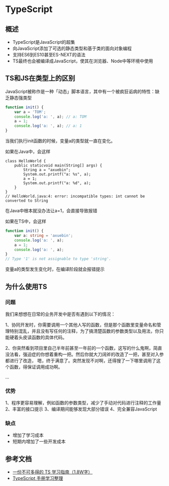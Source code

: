 # TypeScript
## 概述
* TypeScript是JavaScript的超集
* 向JavaScript添加了可选的静态类型和基于类的面向对象编程
* 支持ES6到ES10甚至ES-NEXT的语法
* TS最终也会被编译成JavaScript，使其在浏览器、Node中等环境中使用

## TS和JS在类型上的区别
JavaScript被称作是一种「动态」脚本语言，其中有一个被疯狂诟病的特性：缺乏静态强类型

```js
function init() {
    var a = 'TOM';
    console.log('a: ', a); // a: TOM
    a = 1;
    console.log('a: ', a); // a: 1
}

```
当我们执行init函数的时候，变量a的类型就一直在变化。

如果在Java中，会这样
```
class HelloWorld {
    public staticvoid main(String[] args) {
        String a = "axuebin";
        System.out.printf("a: %s", a);
        a = 1;
        System.out.printf("a: %d", a);
    }
}
// HelloWorld.java:4: error: incompatible types: int cannot be converted to String
```
在Java中根本就没办法让a=1，会直接导致报错

如果在TS中，会这样

```typescript
function init() {
    var a: string = 'axuebin';
    console.log('a: ', a);
    a = 1;
    console.log('a: ', a);
}
// Type '1' is not assignable to type 'string'.
```
变量a的类型发生变化时，在编译阶段就会报错提示

## 为什么使用TS
### 问题
我们来想想在日常的业务开发中是否有遇到以下的情况：

1、协同开发时，你需要调用一个其他人写的函数，但是那个函数里变量命名和管理特别混乱，并且没有写任何的注释，为了搞清楚函数的参数类型以及用法，你只能硬着头皮读函数的具体代码。

2、你突然看到项目里自己半年前甚至一年前的一个函数，这写的什么鬼啊，简直没法看，强迫症的你想着重构一把。然后你就大刀阔斧的改造了一把，甚至对入参都进行了改造，
嗯，终于满意了。突然发现不对啊，还得搜了一下哪里调用了这个函数，得保证调用成功啊。

...

### 优势
1、程序更容易理解，例如函数的参数类型，减少了手动对代码进行注释的工作量
2、丰富的接口提示
3、编译期间能够发现大部分错误
4、完全兼容JavaScript

### 缺点
* 增加了学习成本
* 短期内增加了一些开发成本

## 参考文档

* [一份不可多得的 TS 学习指南（1.8W字）](https://juejin.im/post/6872111128135073806)
* [TypeScript 手册学习整理](https://itbilu.com/javascript/js/typescript.html)
